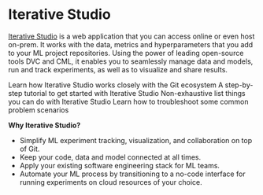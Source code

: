 # Iterative Studio

[Iterative Studio](https://studio.iterative.ai/) is a web application that you
can access online or even host on-prem. It works with the data, metrics and
hyperparameters that you add to your ML project repositories. Using the power of
leading open-source tools DVC and CML, it enables you to seamlessly manage data
and models, run and track experiments, as well as to visualize and share
results.

<cards>

  <card href="/doc/studio/overview" heading="How Iterative Studio works">
    Learn how Iterative Studio works closely with the Git ecosystem
  </card>

  <card href="/doc/studio/get-started" heading="Get started">
    A step-by-step tutorial to get started with Iterative Studio
  </card>

  <card href="/doc/studio/user-guide" heading="User guide">
    Non-exhaustive list things you can do with Iterative Studio
  </card>

  <card href="/doc/studio/troubleshooting" heading="Troubleshooting">
    Learn how to troubleshoot some common problem scenarios
  </card>

</cards>

**Why Iterative Studio?**

- Simplify ML experiment tracking, visualization, and collaboration on top of
  Git.
- Keep your code, data and model connected at all times.
- Apply your existing software engineering stack for ML teams.
- Automate your ML process by transitioning to a no-code interface for running
  experiments on cloud resources of your choice.
